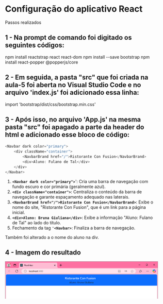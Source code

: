 # Configuração do aplicativo React

Passos realizados

## 1 - Na prompt de comando foi digitado os seguintes códigos:

npm install reactstrap react react-dom 
npm install --save bootstrap 
npm install react-popper @popperjs/core

## 2 - Em seguida, a pasta "src" que foi criada na aula-5 foi aberta no Visual Studio Code e no arquivo 'index.js' foi adicionado essa linha:

import 'bootstrap/dist/css/bootstrap.min.css'

## 3 - Após isso, no arquivo 'App.js' na mesma pasta "src" foi apagado a parte da header do html e adicionado esse bloco de código: 

```js 
<Navbar dark color="primary"> 
    <div className="container"> 
        <NavbarBrand href="/">Ristorante Con Fusion</NavbarBrand> 
        <div>Aluno: Fulano de Tal</div> 
    </div> 
</Navbar> 
```

1. **`<Navbar dark color="primary">`**': Cria uma barra de navegação com fundo escuro e cor primária (geralmente azul).
2. **`<div className="container">`**: Centraliza o conteúdo da barra de navegação e garante espaçamento adequado nas laterais.
3. **`<NavbarBrand href="/">Ristorante Con Fusion</NavbarBrand>`**: Exibe o nome do site, "Ristorante Con Fusion", que é um link para a página inicial.
4. **`<div>Aluno: Bruna Giuliana</div>`**: Exibe a informação "Aluno: Fulano de Tal" ao lado do título.
5. Fechamento da tag **`'<Navbar>`**: Finaliza a barra de navegação.

Também foi alterado a o nome do aluno na div.

## 4 - Imagem do resultado

![Imagem](resultado.png)


